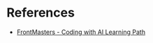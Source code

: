 # References

- [FrontMasters - Coding with AI Learning Path](https://frontendmasters.com/learn/ai/)
